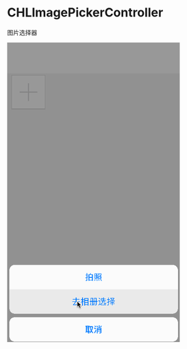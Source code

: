 # CHLImagePickerController
图片选择器

![](https://github.com/CHLAndLXB/CHLImagePickerController/raw/master/CHLImagePickerController/333.gif)
